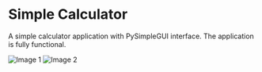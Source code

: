# Simple Calculator
A simple calculator application with PySimpleGUI interface. The application is fully functional.


![Image 1](https://github.com/lestec-al/simple-calculator/raw/main/images/pic_1.png)
![Image 2](https://github.com/lestec-al/simple-calculator/raw/main/images/pic_2.png)
